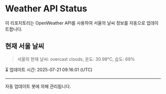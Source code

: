 
# Weather API Status

이 리포지토리는 OpenWeather API를 사용하여 서울의 날씨 정보를 자동으로 업데이트합니다.

## 현재 서울 날씨
> 서울의 현재 날씨: overcast clouds, 온도: 30.98°C, 습도: 69%

⏳ 업데이트 시간: 2025-07-21 09:16:01 (UTC)

---
자동 업데이트 봇에 의해 관리됩니다.
